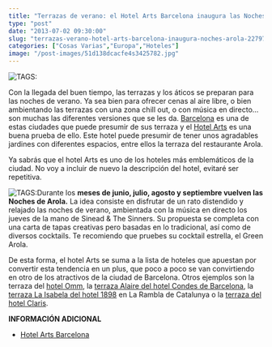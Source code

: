 ```yaml
---
title: "Terrazas de verano: el Hotel Arts Barcelona inaugura las Noches de Arola"
type: "post"
date: "2013-07-02 09:30:00"
slug: "terrazas-verano-hotel-arts-barcelona-inaugura-noches-arola-2279762"
categories: ["Cosas Varias","Europa","Hoteles"]
image: "/post-images/51d138dcacfe4s3425782.jpg"
---
```


 ![ TAGS:](/post-images/51d138dcacfe4s3425782.jpg "terraza Arola del Hotel Arts Barcelona")

 Con la llegada del buen tiempo, las terrazas y los áticos se preparan para las noches de verano. Ya sea bien para ofrecer cenas al aire libre, o bien ambientando las terrazas con una zona chill out, o con música en directo... son muchas las diferentes versiones que se les da. [Barcelona](http://www.missviajes.com/barcelona-musa-gaudi-16070) es una de estas ciudades que puede presumir de sus terraza y el [ Hotel Arts](http://www.missviajes.com/hotel-arts-barcelona-5-lujo-vistas-mar-1222334) es una buena prueba de ello. Este hotel puede presumir de tener unos agradables jardines con diferentes espacios, entre ellos la terraza del restaurante Arola.

 Ya sabrás que el hotel Arts es uno de los hoteles más emblemáticos de la ciudad. No voy a incluir de nuevo la descripción del hotel, evitaré ser repetitiva.

 ![ TAGS:](/post-images/51d1395816fb9s5581286.jpg "Restaurante Arola del Hotel Arts ")Durante los **meses de junio, julio, agosto y septiembre vuelven las Noches de Arola.** La idea consiste en disfrutar de un rato distendido y relajado las noches de verano, ambientada con la música en directo los jueves de la mano de Sinead &amp; The Sinners. Su propuesta se completa con una carta de tapas creativas pero basadas en lo tradicional, así como de diversos cocktails. Te recomiendo que pruebes su cocktail estrella, el Green Arola.

 De esta forma, el hotel Arts se suma a la lista de hoteles que apuestan por convertir esta tendencia en un plus, que poco a poco se van convirtiendo en otro de los atractivos de la ciudad de Barcelona. Otros ejemplos son la terraza del [hotel Omm](http://www.hotelomm.es/piscina-y-terraza/), la [terraza Alaire del hotel Condes de Barcelona](http://www.condesdebarcelona.com/es/terraza-alaire/), la [terraza La Isabela del hotel 1898](http://www.hotel1898.com/es/barcelona-isabela.php) en La Rambla de Catalunya o la [ terraza del hotel Claris](http://www.derbyhotels.com/es/hotel-claris/restaurants/la-terraza-del-claris-58.html).

 **INFORMACIÓN ADICIONAL**

- [Hotel Arts Barcelona ](http://www.hotelartsbarcelona.com/es/)